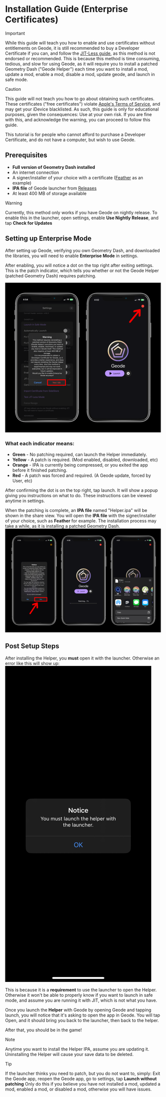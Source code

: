 # Installation Guide (Enterprise Certificates)
> [!IMPORTANT]
> While this guide will teach you how to enable and use certificates without entitlements on Geode, it is still recommended to buy a Developer Certificate if you can, and follow the [JIT-Less guide](./JITLESS-INSTALL-GUIDE.md), as this method is not endorsed or recommended.
> This is because this method is time consuming, tedious, and slow for using Geode, as it will require you to install a patched Geometry Dash ("Geode Helper") each time you want to install a mod, update a mod, enable a mod, disable a mod, update geode, and launch in safe mode.

> [!CAUTION]
> This guide will not teach you how to go about obtaining such certificates. These certificates ("free certificates") violate [Apple's Terms of Service](https://developer.apple.com/support/terms/apple-developer-program-license-agreement/#ADPLA5), and may get your iDevice blacklisted. As such, this guide is only for educational purposes, given the consequences: Use at your own risk.
> If you are fine with this, and acknowledge the warning, you can proceed to follow this guide.

This tutorial is for people who cannot afford to purchase a Developer Certificate, and do not have a computer, but wish to use Geode.

## Prerequisites
- **Full version of Geometry Dash installed**
- An internet connection
- A signer/installer of your choice with a certificate ([Feather](https://github.com/khcrysalis/Feather) as an example)
- **IPA file** of Geode launcher from [Releases](https://github.com/geode-sdk/ios-launcher/releases/latest)
- At least 400 MB of storage available

> [!WARNING]
> Currently, this method only works if you have Geode on nightly release. To enable this in the launcher, open settings, enable **Use Nightly Release**, and tap **Check for Updates**

## Setting up Enterprise Mode
After setting up Geode, verifying you own Geometry Dash, and downloaded the libraries, you will need to enable **Enterprise Mode** in settings.

After enabling, you will notice a dot on the top right after exiting settings. This is the patch indicator, which tells you whether or not the Geode Helper (patched Geometry Dash) requires patching.

![](./screenshots/enterprise-s1.png)

### What each indicator means:
- **Green** - No patching required, can launch the Helper immediately.
- **Yellow** - A patch is required. (Mod enabled, disabled, downloaded, etc)
- **Orange** - IPA is currently being compressed, or you exited the app before it finished patching.
- **Red** - A patch was forced and required. (A Geode update, forced by User, etc)

After confirming the dot is on the top right, tap launch. It will show a popup giving you instructions on what to do. These instructions can be viewed anytime in settings.

When the patching is complete, an **IPA file** named "Helper.ipa" will be shown in the share view. You will open the **IPA file** with the signer/installer of your choice, such as **Feather** for example. The installation process may take a while, as it is installing a patched Geometry Dash.
![](./screenshots/enterprise-s2.png)

## Post Setup Steps
After installing the Helper, you **must** open it with the launcher. Otherwise an error like this will show up:
![](./screenshots/enterprise-s3.png)

This is because it is a **requirement** to use the launcher to open the Helper. Otherwise it won't be able to properly know if you want to launch in safe mode, and assume you are running it with JIT, which is not what you have.

Once you launch the **Helper** with Geode by opening Geode and tapping launch, you will notice that it's asking to open the app in Geode. You will tap Open, and it should bring you back to the launcher, then back to the helper.

After that, you should be in the game!

> [!NOTE]
> Anytime you want to install the Helper IPA, assume you are updating it. Uninstalling the Helper will cause your save data to be deleted.

> [!TIP]
> If the launcher thinks you need to patch, but you do not want to, simply: Exit the Geode app, reopen the Geode app, go to settings, tap **Launch without patching**
> Only do this if you believe you have not installed a mod, updated a mod, enabled a mod, or disabled a mod, otherwise you will have issues.
